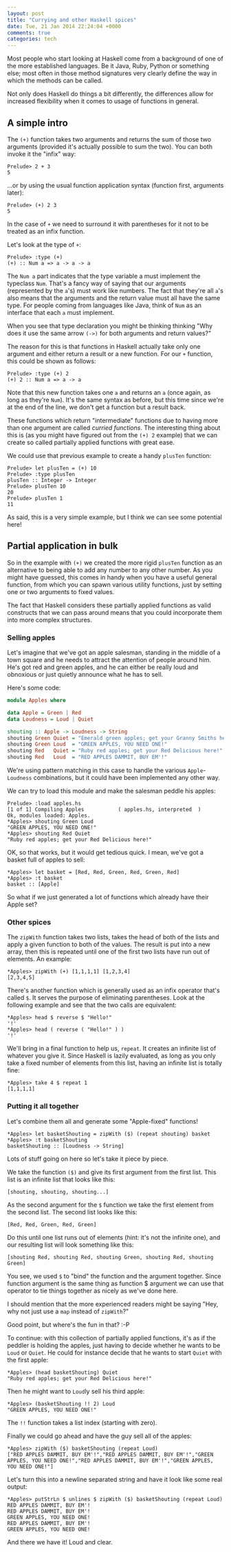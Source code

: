 ```yaml
---
layout: post
title: "Currying and other Haskell spices"
date: Tue, 21 Jan 2014 22:24:04 +0000
comments: true
categories: tech
---
```

Most people who start looking at Haskell come from a background of one of the
more established languages. Be it Java, Ruby, Python or something else; most
often in those method signatures very clearly define the way in which the
methods can be called.

Not only does Haskell do things a bit differently, the differences allow for
increased flexibility when it comes to usage of functions in general.

<!--more-->

## A simple intro

The `(+)` function takes two arguments and returns the sum of those two
arguments (provided it's actually possible to sum the two). You can both invoke
it the "infix" way:

    Prelude> 2 + 3
    5

...or by using the usual function application syntax (function first, arguments
later):

    Prelude> (+) 2 3
    5

In the case of `+` we need to surround it with parentheses for it not to be
treated as an infix function.

Let's look at the type of `+`:

    Prelude> :type (+)
    (+) :: Num a => a -> a -> a

The `Num a` part indicates that the type variable a must implement the
typeclass `Num`. That's a fancy way of saying that our arguments (represented
by the `a`'s) must work like numbers. The fact that they're all `a`'s also
means that the arguments and the return value must all have the same type. For
people coming from languages like Java, think of `Num` as an interface that
each `a` must implement.

When you see that type declaration you might be thinking thinking "Why does it
use the same arrow `(->)` for both arguments and return values?"

The reason for this is that functions in Haskell actually take only one
argument and either return a result or a new function. For our `+` function,
this could be shown as follows:

    Prelude> :type (+) 2
    (+) 2 :: Num a => a -> a

Note that this new function takes one `a` and returns an `a` (once again, as
long as they're `Num`). It's the same syntax as before, but this time since
we're at the end of the line, we don't get a function but a result back.

These functions which return "intermediate" functions due to having more than
one argument are called *curried functions*. The interesting thing about this
is (as you might have figured out from the `(+) 2` example) that we can create
so called partially applied functions with great ease.

We could use that previous example to create a handy `plusTen` function:

    Prelude> let plusTen = (+) 10
    Prelude> :type plusTen
    plusTen :: Integer -> Integer
    Prelude> plusTen 10
    20
    Prelude> plusTen 1
    11

As said, this is a very simple example, but I think we can see some potential
here!

## Partial application in bulk

So in the example with `(+)` we created the more rigid `plusTen` function as an
alternative to being able to add any number to any other number. As you might
have guessed, this comes in handy when you have a useful general function, from
which you can spawn various utility functions, just by setting one or two
arguments to fixed values.

The fact that Haskell considers these partially applied functions as valid
constructs that we can pass around means that you could incorporate them into
more complex structures.

### Selling apples

Let's imagine that we've got an apple salesman, standing in the middle of
a town square and he needs to attract the attention of people around him. He's
got red and green apples, and he can either be really loud and obnoxious or
just quietly announce what he has to sell.

Here's some code:

```haskell
module Apples where

data Apple = Green | Red
data Loudness = Loud | Quiet

shouting :: Apple -> Loudness -> String
shouting Green Quiet = "Emerald green apples; get your Granny Smiths here!"
shouting Green Loud  = "GREEN APPLES, YOU NEED ONE!"
shouting Red   Quiet = "Ruby red apples; get your Red Delicious here!"
shouting Red   Loud  = "RED APPLES DAMMIT, BUY EM'!"
```

We're using pattern matching in this case to handle the various
`Apple`-`Loudness` combinations, but it could have been implemented any other
way.

We can try to load this module and make the salesman peddle his apples:

    Prelude> :load apples.hs
    [1 of 1] Compiling Apples           ( apples.hs, interpreted  )
    Ok, modules loaded: Apples.
    *Apples> shouting Green Loud
    "GREEN APPLES, YOU NEED ONE!"
    *Apples> shouting Red Quiet
    "Ruby red apples; get your Red Delicious here!"

OK, so that works, but it would get tedious quick. I mean, we've got a basket
full of apples to sell:

    *Apples> let basket = [Red, Red, Green, Red, Green, Red]
    *Apples> :t basket
    basket :: [Apple]

So what if we just generated a lot of functions which already have their Apple set?

### Other spices

The `zipWith` function takes two lists, takes the head of both of the lists and
apply a given function to both of the values. The result is put into a new
array, then this is repeated until one of the first two lists have run out of
elements. An example:

    *Apples> zipWith (+) [1,1,1,1] [1,2,3,4]
    [2,3,4,5]

There's another function which is generally used as an infix operator that's
called `$`. It serves the purpose of eliminating parentheses. Look at the
following example and see that the two calls are equivalent:

    *Apples> head $ reverse $ "Hello!"
    '!'
    *Apples> head ( reverse ( "Hello!" ) )
    '!'

We'll bring in a final function to help us, `repeat`. It creates an infinite
list of whatever you give it. Since Haskell is lazily evaluated, as long as you
only take a fixed number of elements from this list, having an infinite list is
totally fine:

    *Apples> take 4 $ repeat 1
    [1,1,1,1]

### Putting it all together

Let's combine them all and generate some "Apple-fixed" functions!

    *Apples> let basketShouting = zipWith ($) (repeat shouting) basket
    *Apples> :t basketShouting
    basketShouting :: [Loudness -> String]

Lots of stuff going on here so let's take it piece by piece.

We take the function `($)` and give its first argument from the first list.
This list is an infinite list that looks like this:

    [shouting, shouting, shouting...]

As the second argument for the `$` function we take the first element from the
second list. The second list looks like this:

    [Red, Red, Green, Red, Green]

Do this until one list runs out of elements (hint: it's not the infinite one),
and our resulting list will look something like this:

    [shouting Red, shouting Red, shouting Green, shouting Red, shouting Green]

You see, we used `$` to "bind" the function and the argument together. Since
function argument is the same thing as function $ argument we can use that
operator to tie things together as nicely as we've done here.

I should mention that the more experienced readers might be saying "Hey, why
not just use a `map` instead of `zipWith`?"

Good point, but where's the fun in that? :-P

To continue: with this collection of partially applied functions, it's as if
the peddler is holding the apples, just having to decide whether he wants to be
`Loud` or `Quiet`. He could for instance decide that he wants to start `Quiet`
with the first apple:

    *Apples> (head basketShouting) Quiet
    "Ruby red apples; get your Red Delicious here!"

Then he might want to `Loud`ly sell his third apple:

    *Apples> (basketShouting !! 2) Loud
    "GREEN APPLES, YOU NEED ONE!"

The `!!` function takes a list index (starting with zero).

Finally we could go ahead and have the guy sell all of the apples:

    *Apples> zipWith ($) basketShouting (repeat Loud)
    ["RED APPLES DAMMIT, BUY EM'!","RED APPLES DAMMIT, BUY EM'!","GREEN APPLES, YOU NEED ONE!","RED APPLES DAMMIT, BUY EM'!","GREEN APPLES, YOU NEED ONE!"]

Let's turn this into a newline separated string and have it look like some real
output:

    *Apples> putStrLn $ unlines $ zipWith ($) basketShouting (repeat Loud)
    RED APPLES DAMMIT, BUY EM'!
    RED APPLES DAMMIT, BUY EM'!
    GREEN APPLES, YOU NEED ONE!
    RED APPLES DAMMIT, BUY EM'!
    GREEN APPLES, YOU NEED ONE!

And there we have it! Loud and clear.
